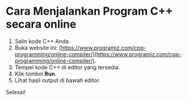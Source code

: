 # Cara Menjalankan Program C++ secara online

1. Salin kode C++ Anda.
2. Buka website ini: [https://www.programiz.com/cpp-programming/online-compiler/](https://www.programiz.com/cpp-programming/online-compiler/).
3. Tempel kode C++ di editor yang tersedia.
4. Klik tombol **Run**.
5. Lihat hasil output di bawah editor.

Selesai!

